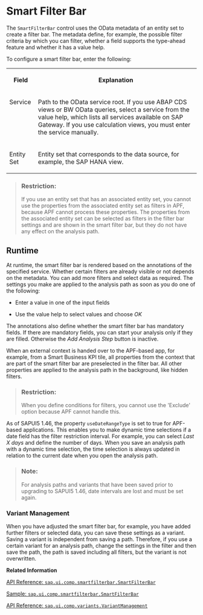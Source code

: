 <!-- loio594f1111efd54bc8baef87ef4dcb2a75 -->

# Smart Filter Bar

The `SmartFilterBar` control uses the OData metadata of an entity set to create a filter bar. The metadata define, for example, the possible filter criteria by which you can filter, whether a field supports the type-ahead feature and whether it has a value help.

To configure a smart filter bar, enter the following:


<table>
<tr>
<th valign="top">

Field

</th>
<th valign="top">

Explanation

</th>
</tr>
<tr>
<td valign="top">

Service

</td>
<td valign="top">

Path to the OData service root. If you use ABAP CDS views or BW OData queries, select a service from the value help, which lists all services available on SAP Gateway. If you use calculation views, you must enter the service manually.

</td>
</tr>
<tr>
<td valign="top">

Entity Set

</td>
<td valign="top">

Entity set that corresponds to the data source, for example, the SAP HANA view.

</td>
</tr>
</table>

> ### Restriction:  
> If you use an entity set that has an associated entity set, you cannot use the properties from the associated entity set as filters in APF, because APF cannot process these properties. The properties from the associated entity set can be selected as filters in the filter bar settings and are shown in the smart filter bar, but they do not have any effect on the analysis path.



## Runtime

At runtime, the smart filter bar is rendered based on the annotations of the specified service. Whether certain filters are already visible or not depends on the metadata. You can add more filters and select data as required. The settings you make are applied to the analysis path as soon as you do one of the following:

-   Enter a value in one of the input fields

-   Use the value help to select values and choose *OK*


The annotations also define whether the smart filter bar has mandatory fields. If there are mandatory fields, you can start your analysis only if they are filled. Otherwise the *Add Analysis Step* button is inactive.

When an external context is handed over to the APF-based app, for example, from a Smart Business KPI tile, all properties from the context that are part of the smart filter bar are preselected in the filter bar. All other properties are applied to the analysis path in the background, like hidden filters.

> ### Restriction:  
> When you define conditions for filters, you cannot use the 'Exclude' option because APF cannot handle this.

As of SAPUI5 1.46, the property `useDateRangeType` is set to true for APF-based applications. This enables you to make dynamic time selections if a date field has the filter restriction interval. For example, you can select *Last X days* and define the number of days. When you save an analysis path with a dynamic time selection, the time selection is always updated in relation to the current date when you open the analysis path.

> ### Note:  
> For analysis paths and variants that have been saved prior to upgrading to SAPUI5 1.46, date intervals are lost and must be set again.



### Variant Management

When you have adjusted the smart filter bar, for example, you have added further filters or selected data, you can save these settings as a variant. Saving a variant is independent from saving a path. Therefore, if you use a certain variant for an analysis path, change the settings in the filter and then save the path, the path is saved including all filters, but the variant is not overwritten.

**Related Information**  


[API Reference: `sap.ui.comp.smartfilterbar.SmartFilterBar`](https://ui5.sap.com/#/api/sap.ui.comp.smartfilterbar.SmartFilterBar)

[Sample: `sap.ui.comp.smartfilterbar.SmartFilterBar`](https://ui5.sap.com/#/entity/sap.ui.comp.smartfilterbar.SmartFilterBar)

[API Reference: `sap.ui.comp.variants.VariantManagement`](https://ui5.sap.com/#/api/sap.ui.comp.variants.VariantManagement)

